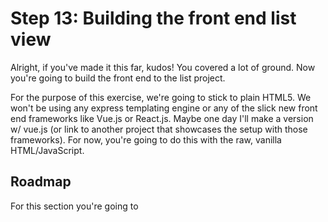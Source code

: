 # Step 13: Building the front end list view

Alright, if you've made it this far, kudos! You covered a lot of ground. Now you're going to build the front end to the list project. 

For the purpose of this exercise, we're going to stick to plain HTML5. We won't be using any express templating engine or any of the slick new front end frameworks like Vue.js or React.js. Maybe one day I'll make a version w/ vue.js (or link to another project that showcases the setup with those frameworks). For now, you're going to do this with the raw, vanilla HTML/JavaScript. 

## Roadmap

For this section you're going to 